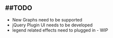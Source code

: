 ##TODO
----------
- New Graphs need to be supported
- jQuery Plugin UI needs to be developed
- legend related effects need to plugged in - WIP
